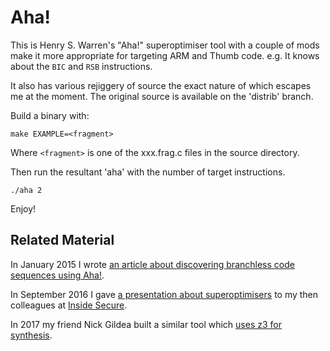 Aha!
====

This is Henry S. Warren's "Aha!" superoptimiser tool with a couple of mods make it more appropriate for targeting ARM and Thumb code. e.g. It knows about the `BIC` and `RSB` instructions.

It also has various rejiggery of source the exact nature of which escapes me at the moment. The original source is available on the 'distrib' branch.

Build a binary with:

    make EXAMPLE=<fragment>

Where `<fragment>` is one of the xxx.frag.c files in the source directory.

Then run the resultant 'aha' with the number of target instructions.

    ./aha 2

Enjoy!


Related Material
----------------

In January 2015 I wrote [an article about discovering branchless code sequences using Aha!](http://www.davespace.co.uk/blog/20150131-branchless-sequences.html).

In September 2016 I gave [a presentation about superoptimisers](http://slides.com/dpt/aha#/) to my then colleagues at [Inside Secure](https://www.insidesecure.com/).

In 2017 my friend Nick Gildea built a similar tool which [uses z3 for synthesis](https://github.com/nickgildea/z3_codegen).
